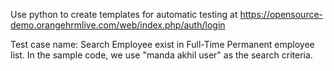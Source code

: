 Use python to create templates for automatic testing at https://opensource-demo.orangehrmlive.com/web/index.php/auth/login

Test case name: Search Employee exist in Full-Time Permanent employee list.
In the sample code, we use "manda akhil user" as the search criteria.
